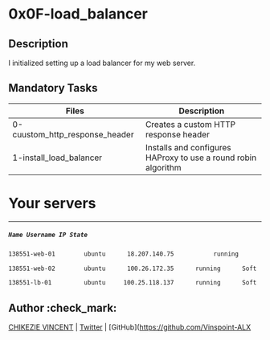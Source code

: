 # 0x0F-load_balancer

## Description

I initialized  setting up a load balancer for my  web server.

## Mandatory Tasks

| Files | Description |
| ----- | ----------- |
| 0-cuustom_http_response_header | Creates a custom HTTP response header |
| 1-install_load_balancer | Installs and configures HAProxy to use a round robin algorithm |



# Your servers
---
##### `Name Username IP State`

```sh
138551-web-01	     ubuntu	     18.207.140.75           running	     Soft  reboot	    Hard    reboot	   Ask a new server
```

```sh
138551-web-02	     ubuntu	     100.26.172.35	    running	     Soft  reboot	    Hard    reboot	   Ask a new server
```


```sh
138551-lb-01	     ubuntu	    100.25.118.137	    running	     Soft  reboot	    Hard    reboot	   Ask a new server
```

## Author :check_mark:

[CHIKEZIE VINCENT](https://www.linkedin.com/in/Vincent1234chikezie) | [Twitter](https://twitter.com/Chikezievincen2) | [GitHub](https://github.com/Vinspoint-ALX
